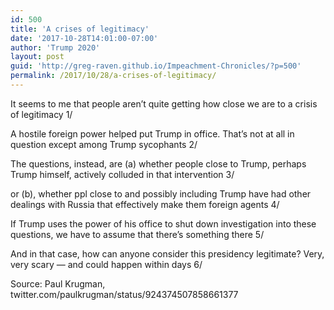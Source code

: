 ```yaml
---
id: 500
title: 'A crises of legitimacy'
date: '2017-10-28T14:01:00-07:00'
author: 'Trump 2020'
layout: post
guid: 'http://greg-raven.github.io/Impeachment-Chronicles/?p=500'
permalink: /2017/10/28/a-crises-of-legitimacy/
---
```


It seems to me that people aren’t quite getting how close we are to a crisis of legitimacy 1/

A hostile foreign power helped put Trump in office. That’s not at all in question except among Trump sycophants 2/

The questions, instead, are (a) whether people close to Trump, perhaps Trump himself, actively colluded in that intervention 3/

or (b), whether ppl close to and possibly including Trump have had other dealings with Russia that effectively make them foreign agents 4/

If Trump uses the power of his office to shut down investigation into these questions, we have to assume that there’s something there 5/

And in that case, how can anyone consider this presidency legitimate? Very, very scary — and could happen within days 6/

Source: Paul Krugman, twitter.com/paulkrugman/status/924374507858661377